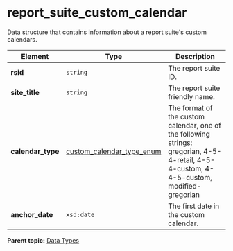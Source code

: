 # report_suite_custom_calendar

Data structure that contains information about a report suite's custom calendars.

|Element|Type|Description|
|-------|----|-----------|
|**rsid** |`string` | The report suite ID. |
|**site_title** |`string` | The report suite friendly name. |
|**calendar_type** |[custom_calendar_type_enum](r_custom_calendar_type_enum.md#) | The format of the custom calendar, one of the following strings: gregorian, 4-5-4-retail, 4-5-4-custom, 4-4-5-custom, modified-gregorian |
|**anchor_date** |`xsd:date` | The first date in the custom calendar. |

**Parent topic:** [Data Types](../data_types/c_datatypes.md)

